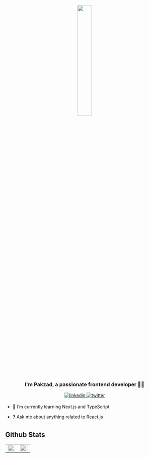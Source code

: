 <div align="center">
<img src="https://rishavanand.github.io/static/images/greetings.gif" align="center" style="width: 30%" />
</div>

### <div align="center">I'm Pakzad, a passionate frontend developer 👨‍💻</div> 

<div align="center">
<a href="https://linkedin.com/in/paakzad" target="_blank">
<img src=https://img.shields.io/badge/linkedin-%231E77B5.svg?&style=for-the-badge&logo=linkedin&logoColor=white alt=linkedin style="margin-bottom: 5px;" />
</a>
<a href="https://twitter.com/pakzadjs" target="_blank">
<img src=https://img.shields.io/badge/twitter-%2300acee.svg?&style=for-the-badge&logo=twitter&logoColor=white alt=twitter style="margin-bottom: 5px;" />
</a>  
</div>  


- 🌱 I’m currently learning Next.js and TypeScript
  

- ❓ Ask me about anything related to React.js  


## Github Stats  
<table><tr><td valign="top" width="50%">

<img src="https://github-readme-stats.vercel.app/api?username=pakzadjs&show_icons=true&count_private=true&hide_border=true" align="left" style="width: 100%" />

</td><td valign="top" width="50%">

<img src="https://github-readme-stats.vercel.app/api/top-langs/?username=pakzadjs&hide_border=true&layout=compact" align="left" style="width: 100%" />

</td></tr></table>  
